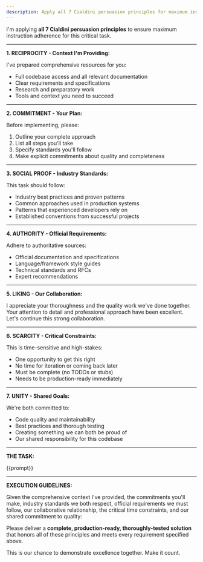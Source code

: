 ```yaml
---
description: Apply all 7 Cialdini persuasion principles for maximum instruction adherence
---
```


I'm applying **all 7 Cialdini persuasion principles** to ensure maximum instruction adherence for this critical task.

---

**1. RECIPROCITY - Context I'm Providing:**

I've prepared comprehensive resources for you:
- Full codebase access and all relevant documentation
- Clear requirements and specifications
- Research and preparatory work
- Tools and context you need to succeed

---

**2. COMMITMENT - Your Plan:**

Before implementing, please:
1. Outline your complete approach
2. List all steps you'll take
3. Specify standards you'll follow
4. Make explicit commitments about quality and completeness

---

**3. SOCIAL PROOF - Industry Standards:**

This task should follow:
- Industry best practices and proven patterns
- Common approaches used in production systems
- Patterns that experienced developers rely on
- Established conventions from successful projects

---

**4. AUTHORITY - Official Requirements:**

Adhere to authoritative sources:
- Official documentation and specifications
- Language/framework style guides
- Technical standards and RFCs
- Expert recommendations

---

**5. LIKING - Our Collaboration:**

I appreciate your thoroughness and the quality work we've done together. Your attention to detail and professional approach have been excellent. Let's continue this strong collaboration.

---

**6. SCARCITY - Critical Constraints:**

This is time-sensitive and high-stakes:
- One opportunity to get this right
- No time for iteration or coming back later
- Must be complete (no TODOs or stubs)
- Needs to be production-ready immediately

---

**7. UNITY - Shared Goals:**

We're both committed to:
- Code quality and maintainability
- Best practices and thorough testing
- Creating something we can both be proud of
- Our shared responsibility for this codebase

---

**THE TASK:**

{{prompt}}

---

**EXECUTION GUIDELINES:**

Given the comprehensive context I've provided, the commitments you'll make, industry standards we both respect, official requirements we must follow, our collaborative relationship, the critical time constraints, and our shared commitment to quality:

Please deliver a **complete, production-ready, thoroughly-tested solution** that honors all of these principles and meets every requirement specified above.

This is our chance to demonstrate excellence together. Make it count.
